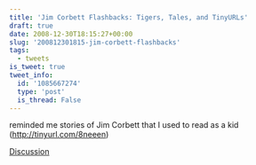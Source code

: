 ```yaml
---
title: 'Jim Corbett Flashbacks: Tigers, Tales, and TinyURLs'
draft: true
date: 2008-12-30T18:15:27+00:00
slug: '200812301815-jim-corbett-flashbacks'
tags:
  - tweets
is_tweet: true
tweet_info:
  id: '1085667274'
  type: 'post'
  is_thread: False
---
```




reminded me stories of Jim Corbett that I used to read as a kid (http://tinyurl.com/8neeen)

[Discussion](https://x.com/sytelus/status/1085667274)
